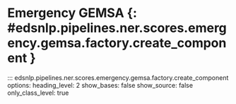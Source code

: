 # Emergency GEMSA {: #edsnlp.pipelines.ner.scores.emergency.gemsa.factory.create_component }

::: edsnlp.pipelines.ner.scores.emergency.gemsa.factory.create_component
    options:
        heading_level: 2
        show_bases: false
        show_source: false
        only_class_level: true
